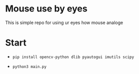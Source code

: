 # Mouse use by eyes
This is simple repo for using ur eyes how mouse analoge
# Start
- `pip install opencv-python dlib pyautogui imutils scipy`

- `python3 main.py`

